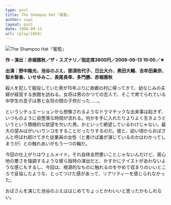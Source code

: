 ```yaml
---
type: post
title: The Shampoo Hat『葡萄』
author: sugi
layout: post
date: 2008-09-13
url: /play/1858/
---
```

<img src="/images/play/20080913.jpg" alt="The Shampoo Hat『葡萄』" class="alignleft" />

**作・演出：赤堀雅秋／ザ・スズナリ／指定席3800円／2008-09-13 19:00／★**

**出演：野中隆光、池谷のぶえ、那須佐代子、日比大介、黒田大輔、吉牟田眞奈、梨木智香、いせゆみこ、長尾長幸、多門勝、赤堀雅秋**

殺人を犯して服役していた男が15年ぶりに故郷の村に帰ってきて、幼なじみの夫婦が経営する旅館を訪ねる。女将は男のかつての恋人で、そこで育てられている中学生の息子は男と女将の間の子供だった......。

というシチュエーションから想像されるようなドラマチックな出来事は起きず、いつものように自堕落な時間が流れる。何かを手に入れたりよりよく生きようというという積極的な欲望を欠いた男。かといって絶望しているわけじゃない。最大の望みはがいいウンコをすることだったりするのだ。彼と、幼い頃からおばさんと呼ばれ続けてきた従業員の女性（と書けば誰が演じているのかはわかってしまうが）との触れあいがもう一つの軸だ。

今回の仕上がりはウェルメイド。それ自体全然悪いことじゃないんだけど、居心地の悪さを強調するような彼ら独特の演出だと、かすかにテイストがあわないような感じもするし、今回は、根源的なものに触れるのをやめて収まりのいいところで妥協したような、とってつけた感があって、リアリティーを感じられなかった。

おばさんを演じた池谷のぶえははじめてちょっとかわいいと思ったかもしれない。
